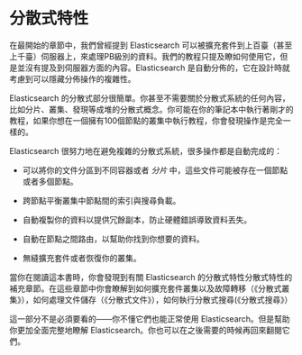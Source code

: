 # 分散式特性

在最開始的章節中，我們曾經提到 Elasticsearch 可以被擴充套件到上百臺（甚至上千臺）伺服器上，來處理PB級別的資料。我們的教程只提及瞭如何使用它，但是並沒有提及到伺服器方面的內容。Elasticsearch 是自動分佈的，它在設計時就考慮到可以隱藏分佈操作的複雜性。

Elasticsearch 的分散式部分很簡單。你甚至不需要關於分散式系統的任何內容，比如分片、叢集、發現等成堆的分散式概念。你可能在你的筆記本中執行著剛才的教程，如果你想在一個擁有100個節點的叢集中執行教程，你會發現操作是完全一樣的。

Elasticsearch 很努力地在避免複雜的分散式系統，很多操作都是自動完成的：

* 可以將你的文件分區到不同容器或者 _分片_ 中，這些文件可能被存在一個節點或者多個節點。


* 跨節點平衡叢集中節點間的索引與搜尋負載。


* 自動複製你的資料以提供冗餘副本，防止硬體錯誤導致資料丟失。


* 自動在節點之間路由，以幫助你找到你想要的資料。


* 無縫擴充套件或者恢復你的叢集。


當你在閱讀這本書時，你會發現到有關 Elasticsearch 的分散式特性分散式特性的補充章節。在這些章節中你會瞭解到如何擴充套件叢集以及故障轉移（《分散式叢集》），如何處理文件儲存（《分散式文件》），如何執行分散式搜尋(《分散式搜尋》）


這一部分不是必須要看的——你不懂它們也能正常使用 Elasticsearch。但是幫助你更加全面完整地瞭解 Elasticsearch。你也可以在之後需要的時候再回來翻閱它們。

